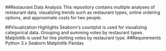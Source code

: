 ##Restaurant Data Analysis
This repository contains multiple analyses of restaurant data, visualizing trends such as restaurant types, online ordering options, and approximate costs for two people.


##Visualization Highlights
Seaborn's countplot is used for visualizing categorical data.
Grouping and summing votes by restaurant types.
Matplotlib is used for line plotting votes by restaurant type.
##Requirements
Python 3.x
Seaborn
Matplotlib
Pandas
